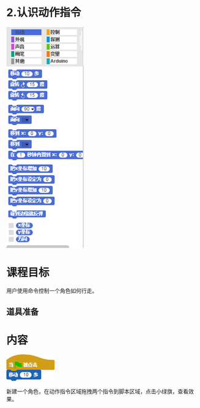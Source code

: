 # 2.认识动作指令

![](/assets/snap-motion.png)

# 课程目标

用户使用命令控制一个角色如何行走。

## 道具准备

# 内容

![](/assets/动作指令1.png)

新建一个角色，在动作指令区域拖拽两个指令到脚本区域，点击小绿旗，查看效果。

